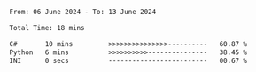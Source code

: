 <!--START_SECTION:waka-->

```txt
From: 06 June 2024 - To: 13 June 2024

Total Time: 18 mins

C#       10 mins         >>>>>>>>>>>>>>>----------   60.87 %
Python   6 mins          >>>>>>>>>>---------------   38.45 %
INI      0 secs          -------------------------   00.67 %
```

<!--END_SECTION:waka-->
